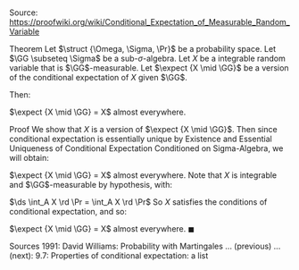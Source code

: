 # 

Source: https://proofwiki.org/wiki/Conditional_Expectation_of_Measurable_Random_Variable

Theorem
Let $\struct {\Omega, \Sigma, \Pr}$ be a probability space.
Let $\GG \subseteq \Sigma$ be a sub-$\sigma$-algebra.
Let $X$ be a integrable random variable that is $\GG$-measurable.
Let $\expect {X \mid \GG}$ be a version of the conditional expectation of $X$ given $\GG$.

Then:

$\expect {X \mid \GG} = X$ almost everywhere.


Proof
We show that $X$ is a version of $\expect {X \mid \GG}$.
Then since conditional expectation is essentially unique by Existence and Essential Uniqueness of Conditional Expectation Conditioned on Sigma-Algebra, we will obtain:

$\expect {X \mid \GG} = X$ almost everywhere.
Note that $X$ is integrable and $\GG$-measurable by hypothesis, with: 

$\ds \int_A X \rd \Pr = \int_A X \rd \Pr$
So $X$ satisfies the conditions of conditional expectation, and so:

$\expect {X \mid \GG} = X$ almost everywhere.
$\blacksquare$


Sources
1991: David Williams: Probability with Martingales ... (previous) ... (next): $9.7$: Properties of conditional expectation: a list




